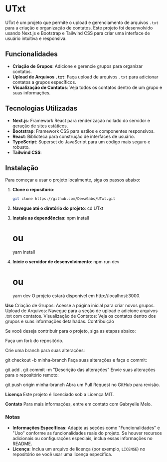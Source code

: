 # UTxt

UTxt é um projeto que permite o upload e gerenciamento de arquivos `.txt` para a criação e organização de contatos. Este projeto foi desenvolvido usando Next.js e Bootstrap e Tailwind CSS para criar uma interface de usuário intuitiva e responsiva.

## Funcionalidades

- **Criação de Grupos**: Adicione e gerencie grupos para organizar contatos.
- **Upload de Arquivos `.txt`**: Faça upload de arquivos `.txt` para adicionar contatos a grupos específicos.
- **Visualização de Contatos**: Veja todos os contatos dentro de um grupo e suas informações.

## Tecnologias Utilizadas

- **Next.js**: Framework React para renderização no lado do servidor e geração de sites estáticos.
- **Bootstrap**: Framework CSS para estilos e componentes responsivos.
- **React**: Biblioteca para construção de interfaces de usuário.
- **TypeScript**: Superset do JavaScript para um código mais seguro e robusto.
- **Tailwind CSS**: 

## Instalação

Para começar a usar o projeto localmente, siga os passos abaixo:

1. **Clone o repositório**:

   ```bash
   git clone https://github.com/DevaGabs/UTxt.git

2. **Navegue até o diretório do projeto**:
     cd UTxt
3. **Instale as dependências**:
    npm install
    # ou
    yarn install
4. **Inicie o servidor de desenvolvimento**:
    npm run dev
    # ou
    yarn dev
O projeto estará disponível em http://localhost:3000.

**Uso**
Criação de Grupos: Acesse a página inicial para criar novos grupos.
Upload de Arquivos: Navegue para a seção de upload e adicione arquivos .txt com contatos.
Visualização de Contatos: Veja os contatos dentro dos grupos e suas informações detalhadas.
Contribuição

Se você deseja contribuir para o projeto, siga as etapas abaixo:

Faça um fork do repositório.

Crie uma branch para suas alterações:

git checkout -b minha-branch
Faça suas alterações e faça o commit:

git add .
git commit -m "Descrição das alterações"
Envie suas alterações para o repositório remoto:


git push origin minha-branch
Abra um Pull Request no GitHub para revisão.

**Licença**
Este projeto é licenciado sob a Licença MIT.

**Contato**
Para mais informações, entre em contato com Gabryelle Melo.



### Notas

- **Informações Específicas**: Adapte as seções como "Funcionalidades" e "Uso" conforme as funcionalidades reais do projeto. Se houver recursos adicionais ou configurações especiais, inclua essas informações no README.
- **Licença**: Inclua um arquivo de licença (por exemplo, `LICENSE`) no repositório se você usar uma licença específica.


